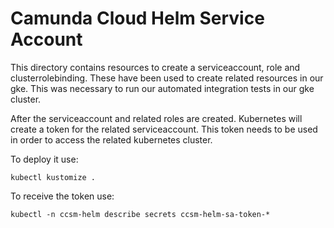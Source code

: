 # Camunda Cloud Helm Service Account

This directory contains resources to create a serviceaccount, role and clusterrolebinding. These
have been used to create related resources in our gke. This was necessary to run our
automated integration tests in our gke cluster.

After the serviceaccount and related roles are created. Kubernetes will create a token for the related serviceaccount.
This token needs to be used in order to access the related kubernetes cluster.

To deploy it use:

```shell
kubectl kustomize .
```

To receive the token use:

```shell
kubectl -n ccsm-helm describe secrets ccsm-helm-sa-token-*
```
